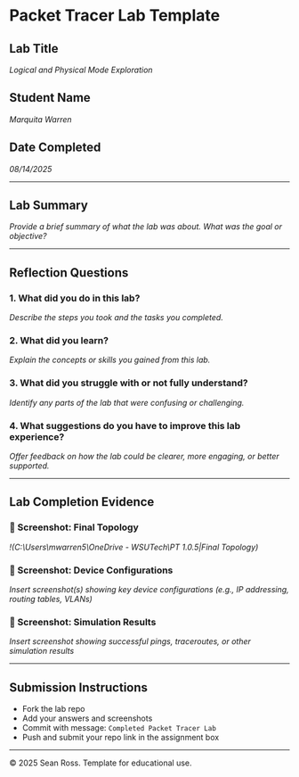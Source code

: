 # Packet Tracer Lab Template
## Lab Title
_Logical and Physical Mode Exploration_

## Student Name
_Marquita Warren_

## Date Completed
_08/14/2025_

---

## Lab Summary

_Provide a brief summary of what the lab was about. What was the goal or objective?_

---

## Reflection Questions

### 1. What did you do in this lab?
_Describe the steps you took and the tasks you completed._

### 2. What did you learn?
_Explain the concepts or skills you gained from this lab._

### 3. What did you struggle with or not fully understand?
_Identify any parts of the lab that were confusing or challenging._

### 4. What suggestions do you have to improve this lab experience?
_Offer feedback on how the lab could be clearer, more engaging, or better supported._

---

## Lab Completion Evidence

### 📸 Screenshot: Final Topology
_!(C:\Users\mwarren5\OneDrive - WSUTech\PT 1.0.5|Final Topology)_

### 📸 Screenshot: Device Configurations
_Insert screenshot(s) showing key device configurations (e.g., IP addressing, routing tables, VLANs)_

### 📸 Screenshot: Simulation Results
_Insert screenshot showing successful pings, traceroutes, or other simulation results_

---

## Submission Instructions

- Fork the lab repo
- Add your answers and screenshots
- Commit with message: `Completed Packet Tracer Lab`
- Push and submit your repo link in the assignment box

---

© 2025 Sean Ross. Template for educational use.
 
